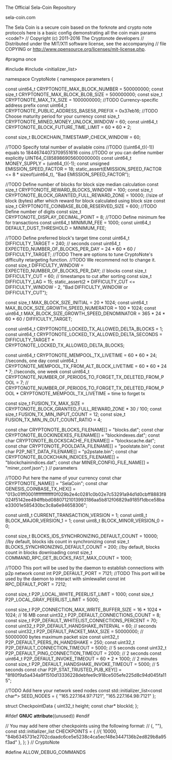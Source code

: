 The Official Sela-Coin Repository


sela-coin.com

The Sela Coin is a secure coin based on the forknote and crypto note protocols
 here is a basic config demonstrating all the coin main params
<code?> 
 // Copyright (c) 2011-2016 The Cryptonote developers
// Distributed under the MIT/X11 software license, see the accompanying
// file COPYING or http://www.opensource.org/licenses/mit-license.php.

#pragma once

#include <cstdint>
#include <initializer_list>

namespace CryptoNote {
namespace parameters {

const uint64_t CRYPTONOTE_MAX_BLOCK_NUMBER                   = 500000000;
const size_t   CRYPTONOTE_MAX_BLOCK_BLOB_SIZE                = 500000000;
const size_t   CRYPTONOTE_MAX_TX_SIZE                        = 1000000000;
//TODO Currency-specific address prefix
const uint64_t CRYPTONOTE_PUBLIC_ADDRESS_BASE58_PREFIX       = 0x37eb16;
//TODO Choose maturity period for your currency
const size_t   CRYPTONOTE_MINED_MONEY_UNLOCK_WINDOW          = 60;
const uint64_t CRYPTONOTE_BLOCK_FUTURE_TIME_LIMIT            = 60 * 60 * 2;

const size_t   BLOCKCHAIN_TIMESTAMP_CHECK_WINDOW             = 60;

//TODO Specify total number of available coins
//TODO ((uint64_t)(-1)) equals to 18446744073709551616 coins
//TODO or you can define number explicitly UINT64_C(858986905600000000)
const uint64_t MONEY_SUPPLY                                  = (uint64_t)(-1);
const unsigned EMISSION_SPEED_FACTOR                         = 18;
static_assert(EMISSION_SPEED_FACTOR <= 8 * sizeof(uint64_t), "Bad EMISSION_SPEED_FACTOR");

//TODO Define number of blocks for block size median calculation
const size_t   CRYPTONOTE_REWARD_BLOCKS_WINDOW               = 100;
const size_t   CRYPTONOTE_BLOCK_GRANTED_FULL_REWARD_ZONE     = 10000; //size of block (bytes) after which reward for block calculated using block size
const size_t   CRYPTONOTE_COINBASE_BLOB_RESERVED_SIZE        = 600;
//TODO Define number of digits
const size_t   CRYPTONOTE_DISPLAY_DECIMAL_POINT              = 8;
//TODO Define minimum fee for transactions
const uint64_t MINIMUM_FEE                                   = 1000;
const uint64_t DEFAULT_DUST_THRESHOLD                        = MINIMUM_FEE;

//TODO Define preferred block's target time
const uint64_t DIFFICULTY_TARGET                             = 240; // seconds
const uint64_t EXPECTED_NUMBER_OF_BLOCKS_PER_DAY             = 24 * 60 * 60 / DIFFICULTY_TARGET;
//TODO There are options to tune CryptoNote's difficulty retargeting function.
//TODO We recommend not to change it.
const size_t   DIFFICULTY_WINDOW                             = EXPECTED_NUMBER_OF_BLOCKS_PER_DAY; // blocks
const size_t   DIFFICULTY_CUT                                = 60;  // timestamps to cut after sorting
const size_t   DIFFICULTY_LAG                                = 15;
static_assert(2 * DIFFICULTY_CUT <= DIFFICULTY_WINDOW - 2, "Bad DIFFICULTY_WINDOW or DIFFICULTY_CUT");

const size_t   MAX_BLOCK_SIZE_INITIAL                        =  20 * 1024;
const uint64_t MAX_BLOCK_SIZE_GROWTH_SPEED_NUMERATOR         = 100 * 1024;
const uint64_t MAX_BLOCK_SIZE_GROWTH_SPEED_DENOMINATOR       = 365 * 24 * 60 * 60 / DIFFICULTY_TARGET;

const uint64_t CRYPTONOTE_LOCKED_TX_ALLOWED_DELTA_BLOCKS     = 1;
const uint64_t CRYPTONOTE_LOCKED_TX_ALLOWED_DELTA_SECONDS    = DIFFICULTY_TARGET * CRYPTONOTE_LOCKED_TX_ALLOWED_DELTA_BLOCKS;

const uint64_t CRYPTONOTE_MEMPOOL_TX_LIVETIME                = 60 * 60 * 24;     //seconds, one day
const uint64_t CRYPTONOTE_MEMPOOL_TX_FROM_ALT_BLOCK_LIVETIME = 60 * 60 * 24 * 7; //seconds, one week
const uint64_t CRYPTONOTE_NUMBER_OF_PERIODS_TO_FORGET_TX_DELETED_FROM_POOL = 7;  // CRYPTONOTE_NUMBER_OF_PERIODS_TO_FORGET_TX_DELETED_FROM_POOL * CRYPTONOTE_MEMPOOL_TX_LIVETIME = time to forget tx

const size_t   FUSION_TX_MAX_SIZE                            = CRYPTONOTE_BLOCK_GRANTED_FULL_REWARD_ZONE * 30 / 100;
const size_t   FUSION_TX_MIN_INPUT_COUNT                     = 12;
const size_t   FUSION_TX_MIN_IN_OUT_COUNT_RATIO              = 4;

const char     CRYPTONOTE_BLOCKS_FILENAME[]                  = "blocks.dat";
const char     CRYPTONOTE_BLOCKINDEXES_FILENAME[]            = "blockindexes.dat";
const char     CRYPTONOTE_BLOCKSCACHE_FILENAME[]             = "blockscache.dat";
const char     CRYPTONOTE_POOLDATA_FILENAME[]                = "poolstate.bin";
const char     P2P_NET_DATA_FILENAME[]                       = "p2pstate.bin";
const char     CRYPTONOTE_BLOCKCHAIN_INDICES_FILENAME[]      = "blockchainindices.dat";
const char     MINER_CONFIG_FILE_NAME[]                      = "miner_conf.json";
} // parameters

//TODO Put here the name of your currency
const char     CRYPTONOTE_NAME[]                             = "SelaCoin";
const char     GENESIS_COINBASE_TX_HEX[]                     = "013c01ff0001ffffffffffff0f029b2e4c0281c0b02e7c53291a94d1d0cbff8883f8024f5142ee494ffbbd08807121013993186aa5b812f06829a9185f1dbce58bae33001e585430bc3c8a6e94658306";

const uint8_t  CURRENT_TRANSACTION_VERSION                   =  1;
const uint8_t  BLOCK_MAJOR_VERSION_1                         =  1;
const uint8_t  BLOCK_MINOR_VERSION_0                         =  0;

const size_t   BLOCKS_IDS_SYNCHRONIZING_DEFAULT_COUNT        =  10000;  //by default, blocks ids count in synchronizing
const size_t   BLOCKS_SYNCHRONIZING_DEFAULT_COUNT            =  200;    //by default, blocks count in blocks downloading
const size_t   COMMAND_RPC_GET_BLOCKS_FAST_MAX_COUNT         =  1000;

//TODO This port will be used by the daemon to establish connections with p2p network
const int      P2P_DEFAULT_PORT                              = 7121;
//TODO This port will be used by the daemon to interact with simlewallet
const int      RPC_DEFAULT_PORT                              = 7212;

const size_t   P2P_LOCAL_WHITE_PEERLIST_LIMIT                =  1000;
const size_t   P2P_LOCAL_GRAY_PEERLIST_LIMIT                 =  5000;

const size_t   P2P_CONNECTION_MAX_WRITE_BUFFER_SIZE          = 16 * 1024 * 1024; // 16 MB
const uint32_t P2P_DEFAULT_CONNECTIONS_COUNT                 = 8;
const size_t   P2P_DEFAULT_WHITELIST_CONNECTIONS_PERCENT     = 70;
const uint32_t P2P_DEFAULT_HANDSHAKE_INTERVAL                = 60;            // seconds
const uint32_t P2P_DEFAULT_PACKET_MAX_SIZE                   = 50000000;      // 50000000 bytes maximum packet size
const uint32_t P2P_DEFAULT_PEERS_IN_HANDSHAKE                = 250;
const uint32_t P2P_DEFAULT_CONNECTION_TIMEOUT                = 5000;          // 5 seconds
const uint32_t P2P_DEFAULT_PING_CONNECTION_TIMEOUT           = 2000;          // 2 seconds
const uint64_t P2P_DEFAULT_INVOKE_TIMEOUT                    = 60 * 2 * 1000; // 2 minutes
const size_t   P2P_DEFAULT_HANDSHAKE_INVOKE_TIMEOUT          = 5000;          // 5 seconds
const char     P2P_STAT_TRUSTED_PUB_KEY[]                    = "8f80f9a5a434a9f1510d13336228debfee9c918ce505efe225d8c94d045fa115";

//TODO Add here your network seed nodes
const std::initializer_list<const char*> SEED_NODES = {
  "165.227.164.97:7121",
  "165.227.164.98:7121"
};

struct CheckpointData {
  uint32_t height;
  const char* blockId;
};

#ifdef __GNUC__
__attribute__((unused))
#endif

// You may add here other checkpoints using the following format:
// {<block height>, "<block hash>"},
const std::initializer_list<CheckpointData> CHECKPOINTS = {
  //{ 10000, "84b6345731e2702cdaadc6ce5e5238c4ca5ecf48e3447136b2ed829b8a95f3ad" },
};
} // CryptoNote

#define ALLOW_DEBUG_COMMANDS
<?code>
